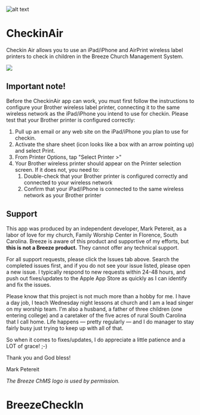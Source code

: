 ![alt text](https://is3-ssl.mzstatic.com/image/thumb/Purple127/v4/90/be/f6/90bef6db-da99-467f-9668-b33fbf7e88e9/mzl.naooxlyk.png/230x0w.jpg "Checkin Air Logo")

# CheckinAir
Checkin Air allows you to use an iPad/iPhone and AirPrint wireless label printers to check in children in the Breeze Church Management System.

[<img src="https://linkmaker.itunes.apple.com/assets/shared/badges/en-us/appstore-lrg-25178aeef6eb6b83b96f5f2d004eda3bffbb37122de64afbaef7107b384a4132.svg">](https://itunes.apple.com/us/app/checkin-air/id1088690601?mt=8)

## Important note!
Before the CheckinAir app can work, you must first follow the instructions to configure your Brother wireless label printer, connecting it to the same wireless network as the iPad/iPhone you intend to use for checkin. Please test that your Brother printer is configured correctly:

1. Pull up an email or any web site on the iPad/iPhone you plan to use for checkin.
2. Activate the share sheet (icon looks like a box with an arrow pointing up) and select Print.
3. From Printer Options, tap "Select Printer >"
4. Your Brother wireless printer should appear on the Printer selection screen. If it does not, you need to:
   1. Double-check that your Brother printer is configured correctly and connected to your wireless network 
   2. Confirm that your iPad/iPhone is connected to the same wireless network as your Brother printer

## Support
This app was produced by an independent developer, Mark Petereit, as a labor of love for my church, Family Worship Center in Florence, South Carolina. Breeze is aware of this product and supportive of my efforts, but **this is not a Breeze product.** They cannot offer any technical support.

For all support requests, please click the Issues tab above. Search the completed issues first, and if you do not see your issue listed, please open a new issue. I typically respond to new requests within 24-48 hours, and push out fixes/updates to the Apple App Store as quickly as I can identify and fix the issues.

Please know that this project is not much more than a hobby for me. I have a day job, I teach Wednesday night lessons at church and I am a lead singer on my worship team. I'm also a husband, a father of three children (one entering college) and a caretaker of the five acres of rural South Carolina that I call home. Life happens &mdash; pretty regularly &mdash; and I do manager to stay fairly busy just trying to keep up with all of that.

So when it comes to fixes/updates, I do appreciate a little patience and a LOT of grace! ;-) 

Thank you and God bless!

Mark Petereit

*The Breeze ChMS logo is used by permission.*
# BreezeCheckIn

